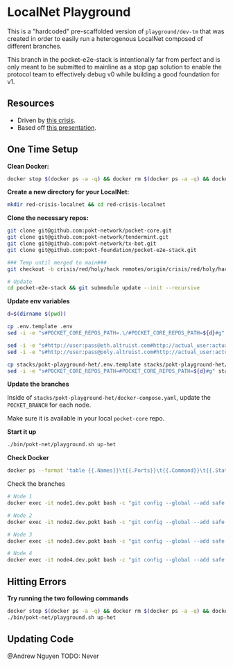 # LocalNet Playground

This is a "hardcoded" pre-scaffolded version of `playground/dev-tm` that was created in order to easily run a heterogenous LocalNet composed of different branches.

This branch in the pocket-e2e-stack is intentionally far from perfect and is only meant to be submitted to mainline as a stop gap solution to enable the protocol team to effectively debug v0 while building a good foundation for v1.

## Resources

- Driven by [this crisis](https://www.notion.so/2022-04-15-a57d7f3cf9404757834a40261464b77c).
- Based off [this presentation](https://docs.google.com/presentation/d/1mk0XogopENCI_4WXXvSYm1_DG8EhRLIpwpZQNIA5vqM/edit#slide=id.g1067626419f_0_48).

## One Time Setup

**Clean Docker:**

```bash
docker stop $(docker ps -a -q) && docker rm $(docker ps -a -q) && docker rmi $(docker images -q) && docker volume rm $(docker volume ls -q)
```

**Create a new directory for your LocalNet:**

```bash
mkdir red-crisis-localnet && cd red-crisis-localnet
```

**Clone the necessary repos:**

```bash
git clone git@github.com:pokt-network/pocket-core.git
git clone git@github.com:pokt-network/tendermint.git
git clone git@github.com:pokt-network/tx-bot.git
git clone git@github.com:pokt-foundation/pocket-e2e-stack.git

### Temp until merged to main###
git checkout -b crisis/red/holy/hack remotes/origin/crisis/red/holy/hack

# Update
cd pocket-e2e-stack && git submodule update --init --recursive
```

**Update env variables**

```bash
d=$(dirname $(pwd))

cp .env.template .env
sed -i -e "s#POCKET_CORE_REPOS_PATH=.\/#POCKET_CORE_REPOS_PATH=${d}#g" .env

sed -i -e "s#http://user:pass@eth.altruist.com#http://actual_user:actual_pass@eth.actual_altruist.com#g" .env
sed -i -e "s#http://user:pass@poly.altruist.com#http://actual_user:actual_pass@poly.actual_altruist.com#g" .env

cp stacks/pokt-playground-het/.env.template stacks/pokt-playground-het/.env
sed -i -e "s#POCKET_CORE_REPOS_PATH=#POCKET_CORE_REPOS_PATH=${d}#g" stacks/pokt-playground-het/.env
```

**Update the branches**

Inside of `stacks/pokt-playground-het/docker-compose.yaml`, update the `POCKET_BRANCH` for each node.

Make sure it is available in your local `pocket-core` repo.

**Start it up**

```bash
./bin/pokt-net/playground.sh up-het
```

**Check Docker**

```bash
docker ps --format 'table {{.Names}}\t{{.Ports}}\t{{.Command}}\t{{.Status}}’
```

Check the branches

```bash
# Node 1
docker exec -it node1.dev.pokt bash -c "git config --global --add safe.directory /go/src/github.com/pokt-network/pocket-core && git --git-dir /go/src/github.com/pokt-network/pocket-core/.git branch"

# Node 2
docker exec -it node2.dev.pokt bash -c "git config --global --add safe.directory /go/src/github.com/pokt-network/pocket-core && git --git-dir /go/src/github.com/pokt-network/pocket-core/.git branch"

# Node 3
docker exec -it node3.dev.pokt bash -c "git config --global --add safe.directory /go/src/github.com/pokt-network/pocket-core && git --git-dir /go/src/github.com/pokt-network/pocket-core/.git branch"

# Node 4
docker exec -it node4.dev.pokt bash -c "git config --global --add safe.directory /go/src/github.com/pokt-network/pocket-core && git --git-dir /go/src/github.com/pokt-network/pocket-core/.git branch"
```

## Hitting Errors

**Try running the two following commands**

```bash
docker stop $(docker ps -a -q) && docker rm $(docker ps -a -q) && docker rmi $(docker images -q) && docker volume rm $(docker volume ls -q)
./bin/pokt-net/playground.sh up-het
```

## Updating Code

@Andrew Nguyen TODO: Never
